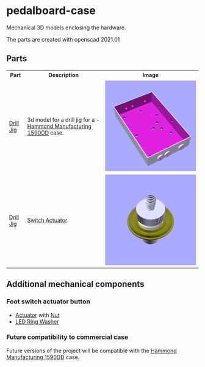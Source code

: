 # pedalboard-case

Mechanical 3D models enclosing the hardware.

The parts are created with openscad 2021.01

## Parts

<table>
<tr>
    <th>Part</th>
    <th>Description</th>
    <th>Image</th>
</tr>
<tr>
    <td><a href="./generated/drill-jig.stl">Drill Jig</a></td>
    <td>
        3d model for a drill jig for a - <a href="">Hammond Manufacturing 1590DD</a> case.
    </td>
    <td><img src="./generated/drill-jig.png"/></td>
</tr>
<tr>
    <td><a href="./generated/actuator-assembly.stl">Drill Jig</a></td>
    <td>
       <a href="https://www.cliffuk.co.uk/products/switches/FC7125.pdf">Switch Actuator</a>.
    </td>
    <td><img src="./generated/actuator-assembly.png"/></td>
</tr>

</table>




## Additional mechanical components

### Foot switch actuator button

* [Actuator](./generated/actuator.stl) with [Nut](./generated/actuator-nut.stl)
* [LED Ring Washer](./generated/led-ring-washer.stl)

### Future compatibility to commercial case

Future versions of the project will be compatible with the [Hammond Manufacturing 1590DD](https://www.hammfg.com/files/parts/pdf/1590DD.pdf) case.
